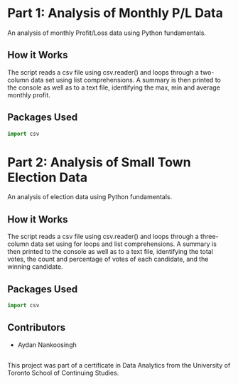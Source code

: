 # Part 1: Analysis of Monthly P/L Data

An analysis of monthly Profit/Loss data using Python fundamentals.

## How it Works

The script reads a csv file using csv.reader() and loops through a two-column data set using list comprehensions. A summary is then printed to the console as well as to a text file, identifying the max, min and average monthly profit.

## Packages Used 
```python
import csv
```

# Part 2: Analysis of Small Town Election Data

An analysis of election data using Python fundamentals.

## How it Works

The script reads a csv file using csv.reader() and loops through a three-column data set using for loops and list comprehensions. A summary is then printed to the console as well as to a text file, identifying the total votes, the count and percentage of votes of each candidate, and the winning candidate.

## Packages Used
```python
import csv
```


## Contributors
- Aydan Nankoosingh

## 
This project was part of a certificate in Data Analytics from the University of Toronto School of Continuing Studies.